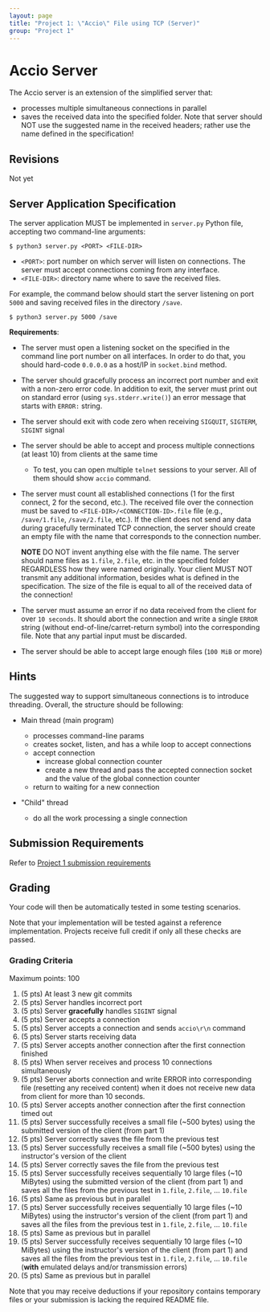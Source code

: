 ```yaml
---
layout: page
title: "Project 1: \"Accio\" File using TCP (Server)"
group: "Project 1"
---
```


# Accio Server

The Accio server is an extension of the simplified server that:
- processes multiple simultaneous connections in parallel
- saves the received data into the specified folder.  Note that server should NOT use the suggested name in the received headers; rather use the name defined in the specification!

## Revisions

Not yet

## Server Application Specification

The server application MUST be implemented in `server.py` Python file, accepting two command-line arguments:

    $ python3 server.py <PORT> <FILE-DIR>

- `<PORT>`: port number on which server will listen on connections.  The server must accept connections coming from any interface.
- `<FILE-DIR>`: directory name where to save the received files.

For example, the command below should start the server listening on port `5000` and saving received files in the directory `/save`.

    $ python3 server.py 5000 /save

**Requirements**:

- The server must open a listening socket on the specified in the command line port number on all interfaces. In order to do that, you should hard-code `0.0.0.0` as a host/IP in `socket.bind` method.

- The server should gracefully process an incorrect port number and exit with a non-zero error code.  In addition to exit, the server must print out on standard error (using `sys.stderr.write()`) an error message that starts with `ERROR:` string.

- The server should exit with code zero when receiving `SIGQUIT`, `SIGTERM`, `SIGINT` signal

- The server should be able to accept and process multiple connections (at least 10) from clients at the same time

   * To test, you can open multiple `telnet` sessions to your server.  All of them should show `accio` command.

- The server must count all established connections (1 for the first connect, 2 for the second, etc.).  The received file over the connection must be saved to `<FILE-DIR>/<CONNECTION-ID>.file` file  (e.g., `/save/1.file`, `/save/2.file`, etc.).  If the client does not send any data during gracefully terminated TCP connection, the server should create an empty file with the name that corresponds to the connection number.

   **NOTE** DO NOT invent anything else with the file name. The server should name files as `1.file`, `2.file`, etc. in the specified folder REGARDLESS how they were named originally.  Your client MUST NOT transmit any additional information, besides what is defined in the specification.  The size of the file is equal to all of the received data of the connection!

- The server must assume an error if no data received from the client for over `10 seconds`.  It should abort the connection and write a single `ERROR` string (without end-of-line/carret-return symbol) into the corresponding file.  Note that any partial input must be discarded.

- The server should be able to accept large enough files (`100 MiB` or more)

## Hints

The suggested way to support simultaneous connections is to introduce threading. Overall, the structure should be following:

- Main thread (main program)

   * processes command-line params
   * creates socket, listen, and has a while loop to accept connections
   * accept connection
       - increase global connection counter
       - create a new thread and pass the accepted connection socket and the value of the global connection counter
   * return to waiting for a new connection
   
- "Child" thread

   * do all the work processing a single connection

## Submission Requirements

Refer to [Project 1 submission requirements](project-1.html#Genreral-Submission-Requirements)

## Grading

Your code will then be automatically tested in some testing scenarios.

Note that your implementation will be tested against a reference implementation. Projects receive full credit if only all these checks are passed.

### Grading Criteria

Maximum points: 100

1. (5 pts) At least 3 new git commits
1. (5 pts) Server handles incorrect port
1. (5 pts) Server **gracefully** handles `SIGINT` signal
1. (5 pts) Server accepts a connection
1. (5 pts) Server accepts a connection and sends `accio\r\n` command
1. (5 pts) Server starts receiving data
1. (5 pts) Server accepts another connection after the first connection finished
1. (5 pts) When server receives and process 10 connections simultaneously
1. (5 pts) Server aborts connection and write ERROR into corresponding file (resetting any received content) when it does not receive new data from client for more than 10 seconds.
1. (5 pts) Server accepts another connection after the first connection timed out
1. (5 pts) Server successfully receives a small file (~500 bytes) using the submitted version of the client (from part 1)
1. (5 pts) Server correctly saves the file from the previous test
1. (5 pts) Server successfully receives a small file (~500 bytes) using the instructor's version of the client
1. (5 pts) Server correctly saves the file from the previous test
1. (5 pts) Server successfully receives sequentially 10 large files (~10 MiBytes) using the submitted version of the client (from part 1) and saves all the files from the previous test in `1.file`, `2.file`, ... `10.file`
1. (5 pts) Same as previous but in parallel
1. (5 pts) Server successfully receives sequentially 10 large files (~10 MiBytes) using the instructor's version of the client (from part 1) and saves all the files from the previous test in `1.file`, `2.file`, ... `10.file`
1. (5 pts) Same as previous but in parallel
1. (5 pts) Server successfully receives sequentially 10 large files (~10 MiBytes) using the instructor's version of the client (from part 1) and saves all the files from the previous test in `1.file`, `2.file`, ... `10.file` (**with** emulated delays and/or transmission errors)
1. (5 pts) Same as previous but in parallel

Note that you may receive deductions if your repository contains temporary files or your submission is lacking the required README file.

